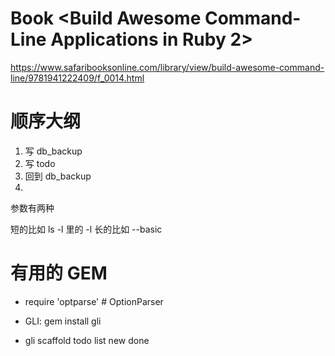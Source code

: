 # Book <Build Awesome Command-Line Applications in Ruby 2>
https://www.safaribooksonline.com/library/view/build-awesome-command-line/9781941222409/f_0014.html


# 顺序大纲
  1. 写 db_backup
  2. 写 todo
  3. 回到 db_backup
  4.


参数有两种

  短的比如 ls -l 里的 -l
  长的比如 --basic



# 有用的 GEM

* require 'optparse'  # OptionParser

* GLI: gem install gli

* gli scaffold todo list new done
